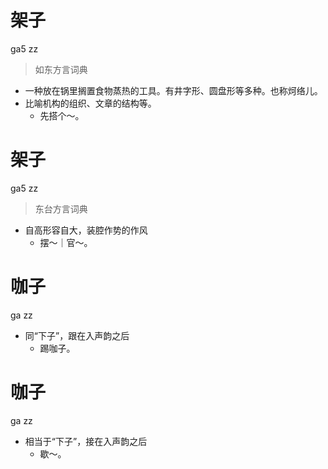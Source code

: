 # 架子
ga5 zz
> 如东方言词典
- 一种放在锅里搁置食物蒸热的工具。有井字形、圆盘形等多种。也称炣络儿。
- 比喻机构的组织、文章的结构等。
  - 先搭个～。

# 架子
ga5 zz
> 东台方言词典
- 自高形容自大，装腔作势的作风
  - 摆～｜官～。

# 咖子
ga zz
- 同“下子”，跟在入声韵之后
  - 踢咖子。

# 咖子
ga zz
- 相当于“下子”，接在入声韵之后
  - 歇～。

